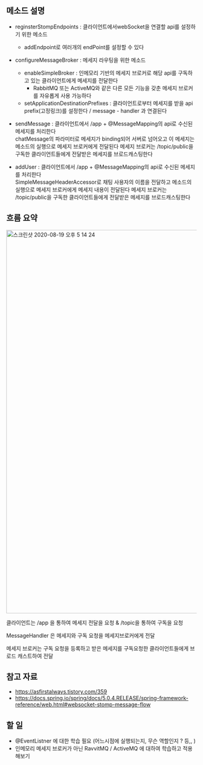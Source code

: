 
## 메소드 설명

* reginsterStompEndpoints : 클라이언트에서webSocket을 연결할 api를 설정하기 위한 메소드  
  * addEndpoint로 여러개의 endPoint를 설정할 수 있다  
* configureMessageBroker : 메세지 라우팅을 위한 메소드
  * enableSimpleBroker : 인메모리 기반의 메세지 브로커로 해당 api를 구독하고 있는 클라이언트에게 메세지를 전달한다
     * RabbitMQ 또는 ActiveMQ와 같은 다른 모든 기능을 갖춘 메세지 브로커를 자유롭게 사용 가능하다
  * setApplicationDestinationPrefixes : 클라이언트로부터 메세지를 받을 api prefix(고정링크)를 설정한다 / message - handler 과 연결된다

* sendMessage : 클라이언트에서 /app + @MessageMapping의 api로 수신된 메세지를 처리한다  
chatMessage의 파라미터로 메세지가 binding되어 서버로 넘어오고 이 메세지는 메소드의 실행으로 메세지 브로커에게 전달된다 메세지 브로커는 /topic/public을 구독한 클라이언트들에게 전달받은 메세지를 브로드캐스팅한다
* addUser : 클라이언트에서 /app + @MessageMapping의 api로 수신된 메세지를 처리한다  
SimpleMessageHeaderAccessor로 채팅 사용자의 이름을 전달하고 메소드의 실행으로 메세지 브로커에게 메세지 내용이 전달된다 메세지 브로커는 /topic/public을 구독한 클라이언트들에게 전달받은 메세지를 브로드캐스팅한다


## 흐름 요약

<img width="1012" alt="스크린샷 2020-08-19 오후 5 14 24" src="https://user-images.githubusercontent.com/50194824/90611642-f89cd200-e241-11ea-873e-54b742b1a5a7.png">

클라이언트는 /app 을 통하여 메세지 전달을 요청 & /topic을 통하여 구독을 요청  

MessageHandler 은 메세지와 구독 요청을 메세지브로커에게 전달  

메세지 브로커는 구독 요청을 등록하고 받은 메세지를 구독요청한 클라이언트들에게 브로드 캐스트하여 전달  

## 참고 자료
* https://asfirstalways.tistory.com/359  
* https://docs.spring.io/spring/docs/5.0.4.RELEASE/spring-framework-reference/web.html#websocket-stomp-message-flow

## 할 일

* @EventListner 에 대한 학습 필요 (어느시점에 실행되는지, 무슨 역할인지 ? 등,, )   
* 인메모리 메세지 브로커가 아닌 RavvitMQ / ActiveMQ 에 대하여 학습하고 적용해보기

